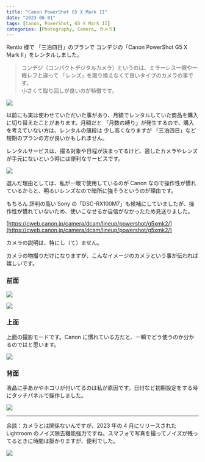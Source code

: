 ```yaml
---
title: "Canon PowerShot G5 X Mark II"
date: "2023-06-01"
tags: [Canon, PowerShot, G5 X Mark II]
categories: [Photography, Camera, カメラ]
---
```


Rentio 様で 「三泊四日」のプランで コンデジの「Canon PowerShot G5 X Mark II」をレンタルしました。

> コンデジ（コンパクトデジタルカメラ）というのは、ミラーレス一眼や一眼レフと違って 「レンズ」を取り換えなくて良いタイプのカメラの事です。  
> 小さくて取り回しが良いのが特徴です。

![](https://assets.st-note.com/img/1685580974102-3eDkq9hh7M.jpg)

以前にも実は使わせていただいた事があり、月額でレンタルしていた商品を購入に切り替えたことがあります。月額だと 「月数の縛り」が発生するので、購入を考えていない方は、レンタルの値段は 少し高くなりますが 「三泊四日」など短期のプランの方が良いかもしれません。

レンタルサービスは、撮る対象や日程が決まってるけど、適したカメラやレンズが手元にないという時には便利なサービスです。

![](https://assets.st-note.com/img/1685579764208-yi4Ov50BDj.png)

選んだ理由としては、私が一眼で使用しているのが Canon なので操作性が慣れているからと、明るいレンズなので暗所に強そうというのが理由です。

もちろん 評判の高い Sony の「DSC-RX100M7」も候補にしていましたが、操作性が慣れていないため、使いこなせるか自信がなかったため見送りました。

[https://cweb.canon.jp/camera/dcam/lineup/powershot/g5xmk2/](https://cweb.canon.jp/camera/dcam/lineup/powershot/g5xmk2/)

カメラの説明は、特にし（て）ません。

カメラの物撮りだけになりますが、こんなイメージのカメラという事が伝われば嬉しいです。

### 前面

![](https://assets.st-note.com/img/1685578654850-2tXZfidU0c.jpg)

![](https://assets.st-note.com/img/1685581001421-Mgdfs99cm1.jpg)

### 上面

上面の撮影モードです。Canon に慣れている方だと、一瞬でどう使うのか分かるのではと思います。

![](https://assets.st-note.com/img/1685577618042-JMMO20zGBK.jpg)

### 背面

液晶に手あかやホコリが付いてるのは私が原因です。日付など初期設定をする時にタッチパネルで操作しました。

![](https://assets.st-note.com/img/1685577618934-GBNWBGHCVC.jpg)

---

余談：カメラとは関係ないんですが、2023 年の 4 月にリリースされた Lightroom のノイズ除去機能強力ですね。スマフォで写真を撮ってノイズが残ってるときに時間は掛かりますが、便利でした。

![](https://assets.st-note.com/img/1685577107460-riDFhrW8PL.png)
